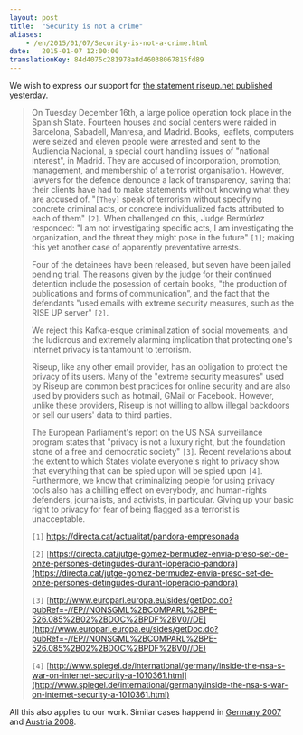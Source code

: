 ```yaml
---
layout: post
title:  "Security is not a crime"
aliases:
    - /en/2015/01/07/Security-is-not-a-crime.html
date:   2015-01-07 12:00:00
translationKey: 84d4075c281978a8d46038067815fd89
---
```

We wish to express our support for 
[the statement riseup.net published yesterday](https://help.riseup.net/en/about-us/press/security-not-a-crime).

> On Tuesday December 16th, a large police operation took place in the Spanish State. Fourteen houses and social 
> centers were raided in Barcelona, Sabadell, Manresa, and Madrid. Books, leaflets, computers were seized and eleven 
> people were arrested and sent to the Audiencia Nacional, a special court handling issues of "national interest", in 
> Madrid. They are accused of incorporation, promotion, management, and membership of a terrorist organisation. 
> However, lawyers for the defence denounce a lack of transparency, saying that their clients have had to make 
> statements without knowing what they are accused of. "`[They]` speak of terrorism without specifying concrete 
> criminal acts, or concrete individualized facts attributed to each of them" `[2]`. When challenged on this, Judge 
> Bermúdez responded: "I am not investigating specific acts, I am investigating the organization, and the threat they 
> might pose in the future" `[1]`; making this yet another case of apparently preventative arrests.
> 
> Four of the detainees have been released, but seven have been jailed pending trial. The reasons given by the judge 
> for their continued detention include the posession of certain books, "the production of publications and forms of 
> communication”, and the fact that the defendants "used emails with extreme security measures, such as the RISE UP 
> server" `[2]`.
> 
> We reject this Kafka-esque criminalization of social movements, and the ludicrous and extremely alarming implication 
> that protecting one's internet privacy is tantamount to terrorism.
> 
> Riseup, like any other email provider, has an obligation to protect the privacy of its users. Many of the "extreme 
> security measures" used by Riseup are common best practices for online security and are also used by providers such 
> as hotmail, GMail or Facebook. However, unlike these providers, Riseup is not willing to allow illegal backdoors or 
> sell our users' data to third parties.
> 
> The European Parliament's report on the US NSA surveillance program states that "privacy is not a luxury right, but 
> the foundation stone of a free and democratic society" `[3]`. Recent revelations about the extent to which States 
> violate everyone's right to privacy show that everything that can be spied upon will be spied upon `[4]`. 
> Furthermore, we know that criminalizing people for using privacy tools also has a chilling effect on everybody, and 
> human-rights defenders, journalists, and activists, in particular. Giving up your basic right to privacy for fear of 
> being flagged as a terrorist is unacceptable.
> 
> `[1]` [ https://directa.cat/actualitat/pandora-empresonada ](https://directa.cat/actualitat/pandora-empresonada)
>
> `[2]` [https://directa.cat/jutge-gomez-bermudez-envia-preso-set-de-onze-persones-detingudes-durant-loperacio-pandora](https://directa.cat/jutge-gomez-bermudez-envia-preso-set-de-onze-persones-detingudes-durant-loperacio-pandora)
>
> `[3]` [http://www.europarl.europa.eu/sides/getDoc.do?pubRef=-//EP//NONSGML%2BCOMPARL%2BPE-526.085%2B02%2BDOC%2BPDF%2BV0//DE](http://www.europarl.europa.eu/sides/getDoc.do?pubRef=-//EP//NONSGML%2BCOMPARL%2BPE-526.085%2B02%2BDOC%2BPDF%2BV0//DE)
>
> `[4]` [http://www.spiegel.de/international/germany/inside-the-nsa-s-war-on-internet-security-a-1010361.html](http://www.spiegel.de/international/germany/inside-the-nsa-s-war-on-internet-security-a-1010361.html)

All this also applies to our work.
Similar cases happend in 
[Germany 2007](http://einstellung.so36.net/en/1363) and [Austria 2008](http://antirep2008.org/?p=14&lang=en).

